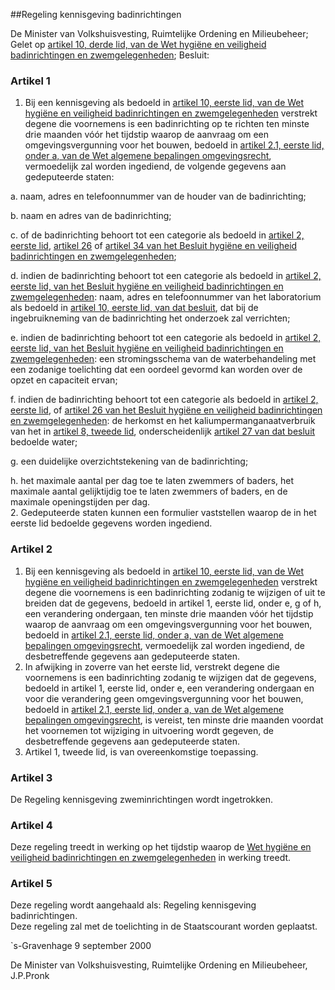 <meta http-equiv='Content-Type' content='text/html; charset=utf-8' />

##Regeling kennisgeving badinrichtingen

De Minister van Volkshuisvesting, Ruimtelijke Ordening en Milieubeheer;  
Gelet op [artikel 10, derde lid, van de Wet hygiëne en veiligheid badinrichtingen en zwemgelegenheden](../../../../../wet/wet/hygiëne/en/veiligheid/zwemgelegenheden/BWBR0002660/README.md);
Besluit:    

### Artikel  1  

1.  Bij een kennisgeving als bedoeld in [artikel 10, eerste lid, van de Wet hygiëne en veiligheid badinrichtingen en zwemgelegenheden](../../../../../wet/wet/hygiëne/en/veiligheid/zwemgelegenheden/BWBR0002660/README.md) verstrekt degene die voornemens is een badinrichting op te richten ten minste drie maanden vóór het tijdstip waarop de aanvraag om een omgevingsvergunning voor het bouwen, bedoeld in [artikel 2.1, eerste lid, onder a, van de Wet algemene bepalingen omgevingsrecht](../../../../../wet/wet/algemene/bepalingen/omgevingsrecht/BWBR0024779/README.md), vermoedelijk zal worden ingediend, de volgende gegevens aan gedeputeerde staten: 

a. naam, adres en telefoonnummer van de houder van de badinrichting;  

b. naam en adres van de badinrichting;  

c. of de badinrichting behoort tot een categorie als bedoeld in [artikel 2, eerste lid](../../../../../AMvB/besluit/hygiëne/en/veiligheid/zwemgelegenheden/BWBR0003716/README.md), [artikel 26](../../../../../AMvB/besluit/hygiëne/en/veiligheid/zwemgelegenheden/BWBR0003716/README.md) of [artikel 34 van het Besluit hygiëne en veiligheid badinrichtingen en zwemgelegenheden](../../../../../AMvB/besluit/hygiëne/en/veiligheid/zwemgelegenheden/BWBR0003716/README.md);  

d. indien de badinrichting behoort tot een categorie als bedoeld in [artikel 2, eerste lid, van het Besluit hygiëne en veiligheid badinrichtingen en zwemgelegenheden](../../../../../AMvB/besluit/hygiëne/en/veiligheid/zwemgelegenheden/BWBR0003716/README.md): naam, adres en telefoonnummer van het laboratorium als bedoeld in [artikel 10, eerste lid, van dat besluit](../../../../../AMvB/besluit/hygiëne/en/veiligheid/zwemgelegenheden/BWBR0003716/README.md), dat bij de ingebruikneming van de badinrichting het onderzoek zal verrichten;  

e. indien de badinrichting behoort tot een categorie als bedoeld in [artikel 2, eerste lid, van het Besluit hygiëne en veiligheid badinrichtingen en zwemgelegenheden](../../../../../AMvB/besluit/hygiëne/en/veiligheid/zwemgelegenheden/BWBR0003716/README.md): een stromingsschema van de waterbehandeling met een zodanige toelichting dat een oordeel gevormd kan worden over de opzet en capaciteit ervan;  

f. indien de badinrichting behoort tot een categorie als bedoeld in [artikel 2, eerste lid](../../../../../AMvB/besluit/hygiëne/en/veiligheid/zwemgelegenheden/BWBR0003716/README.md), of [artikel 26 van het Besluit hygiëne en veiligheid badinrichtingen en zwemgelegenheden](../../../../../AMvB/besluit/hygiëne/en/veiligheid/zwemgelegenheden/BWBR0003716/README.md): de herkomst en het kaliumpermanganaatverbruik van het in [artikel 8, tweede lid](../../../../../AMvB/besluit/hygiëne/en/veiligheid/zwemgelegenheden/BWBR0003716/README.md), onderscheidenlijk [artikel 27 van dat besluit](../../../../../AMvB/besluit/hygiëne/en/veiligheid/zwemgelegenheden/BWBR0003716/README.md) bedoelde water;  

g. een duidelijke overzichtstekening van de badinrichting;  

h. het maximale aantal per dag toe te laten zwemmers of baders, het maximale aantal gelijktijdig toe te laten zwemmers of baders, en de maximale openingstijden per dag.     
2.  Gedeputeerde staten kunnen een formulier vaststellen waarop de in het eerste lid bedoelde gegevens worden ingediend.   

### Artikel  2  

1.  Bij een kennisgeving als bedoeld in [artikel 10, eerste lid, van de Wet hygiëne en veiligheid badinrichtingen en zwemgelegenheden](../../../../../wet/wet/hygiëne/en/veiligheid/zwemgelegenheden/BWBR0002660/README.md) verstrekt degene die voornemens is een badinrichting zodanig te wijzigen of uit te breiden dat de gegevens, bedoeld in artikel 1, eerste lid, onder e, g of h, een verandering ondergaan, ten minste drie maanden vóór het tijdstip waarop de aanvraag om een omgevingsvergunning voor het bouwen, bedoeld in [artikel 2.1, eerste lid, onder a, van de Wet algemene bepalingen omgevingsrecht](../../../../../wet/wet/algemene/bepalingen/omgevingsrecht/BWBR0024779/README.md), vermoedelijk zal worden ingediend, de desbetreffende gegevens aan gedeputeerde staten.   
2.  In afwijking in zoverre van het eerste lid, verstrekt degene die voornemens is een badinrichting zodanig te wijzigen dat de gegevens, bedoeld in artikel 1, eerste lid, onder e, een verandering ondergaan en voor die verandering geen omgevingsvergunning voor het bouwen, bedoeld in [artikel 2.1, eerste lid, onder a, van de Wet algemene bepalingen omgevingsrecht](../../../../../wet/wet/algemene/bepalingen/omgevingsrecht/BWBR0024779/README.md), is vereist, ten minste drie maanden voordat het voornemen tot wijziging in uitvoering wordt gegeven, de desbetreffende gegevens aan gedeputeerde staten.   
3.  Artikel 1, tweede lid, is van overeenkomstige toepassing.   

### Artikel  3  

De Regeling kennisgeving zweminrichtingen wordt ingetrokken.  

### Artikel  4  

Deze regeling treedt in werking op het tijdstip waarop de [Wet hygiëne en veiligheid badinrichtingen en zwemgelegenheden](../../../../../wet/wet/hygiëne/en/veiligheid/zwemgelegenheden/BWBR0002660/README.md) in werking treedt.  

### Artikel  5  

Deze regeling wordt aangehaald als: Regeling kennisgeving badinrichtingen.  
Deze regeling zal met de toelichting in de Staatscourant worden geplaatst.   

`s-Gravenhage 
9 september 2000    

De 
Minister van Volkshuisvesting, Ruimtelijke Ordening en Milieubeheer, 
J.P.Pronk    
